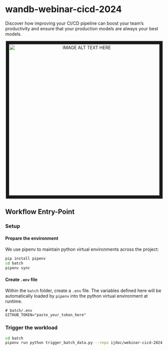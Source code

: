 # wandb-webinar-cicd-2024
Discover how improving your CI/CD pipeline can boost your team’s productivity and ensure that your production models are always your best models.

<p align="center"><a href="http://www.youtube.com/watch?feature=player_embedded&v=Sw4M-b_GQZg
" target="_blank"><img src="http://img.youtube.com/vi/Sw4M-b_GQZg/0.jpg" 
alt="IMAGE ALT TEXT HERE" width="480" border="10" /></a></p>

## Workflow Entry-Point

### Setup

#### Prepare the environment

We use pipenv to maintain python virtual environments across the project:
```bash
pip install pipenv
cd batch
pipenv sync
```

#### Create `.env` file

Within the `batch` folder, create a `.env` file. The variables defined here will be automatically loaded by `pipenv` into the python virtual environment at runtime.
```
# batch/.env
GITHUB_TOKEN="paste_your_token_here"
```

### Trigger the workload
```bash
cd batch
pipenv run python trigger_batch_data.py --repo ijdoc/webinar-cicd-2024 --iteration=25
```
